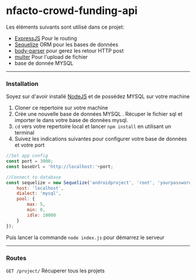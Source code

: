 # nfacto-crowd-funding-api
Les éléments suivants sont utilisé dans ce projet:
- [ExpressJS](https://expressjs.com) Pour le routing
- [Sequelize](http://docs.sequelizejs.com) ORM pour les bases de données
- [body-parser](https://github.com/expressjs/body-parser) pour gerez les retour HTTP post
- [multer](https://github.com/expressjs/multer) Pour l'upload de fichier 
- base de donnée MYSQL
---
### Installation
Soyez sur d'avoir installé [NodeJS](https://nodejs.org/) et de possédez MYSQL sur votre machine

1. Cloner ce repertoire sur votre machine
2. Crée une nouvelle base de données MYSQL . Récuper le fichier sql et importer le dans votre base de données mysql.
3. `cd` vers votre repertoire local et lancer `npm install` en utilisant un terminal
4. Suivez les indications suivantes pour configurer votre base de données et votre port
```javascript
//Set app config
const port = 3000;
const baseUrl = 'http://localhost:'+port;

//Connect to database
const sequelize = new Sequelize('androidproject', 'root', 'yourpassword', {
    host: 'localhost',
    dialect: 'mysql',
    pool: {
        max: 5,
        min: 0,
        idle: 10000
    }
});
```

Puis lancer la commande `node index.js` pour démarrez le serveur

---


### Routes
`GET /project/`
Récuperer tous les projets



